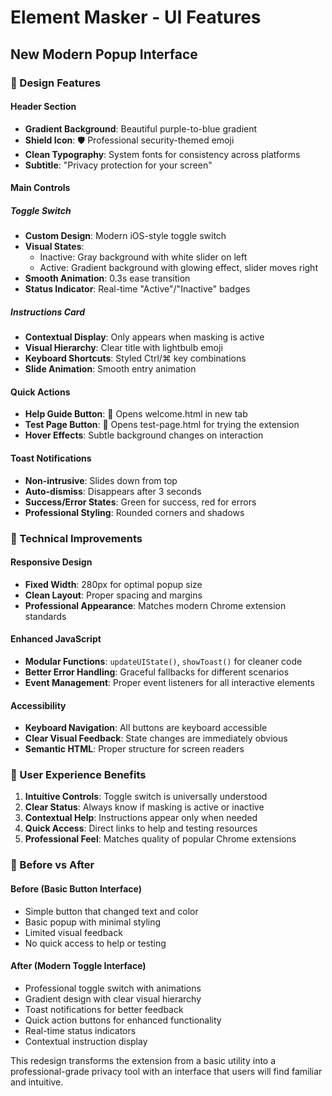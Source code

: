 # Element Masker - UI Features

## New Modern Popup Interface

### 🎨 Design Features

#### Header Section
- **Gradient Background**: Beautiful purple-to-blue gradient
- **Shield Icon**: 🛡️ Professional security-themed emoji
- **Clean Typography**: System fonts for consistency across platforms
- **Subtitle**: "Privacy protection for your screen"

#### Main Controls

##### Toggle Switch
- **Custom Design**: Modern iOS-style toggle switch
- **Visual States**: 
  - Inactive: Gray background with white slider on left
  - Active: Gradient background with glowing effect, slider moves right
- **Smooth Animation**: 0.3s ease transition
- **Status Indicator**: Real-time "Active"/"Inactive" badges

##### Instructions Card
- **Contextual Display**: Only appears when masking is active
- **Visual Hierarchy**: Clear title with lightbulb emoji
- **Keyboard Shortcuts**: Styled Ctrl/⌘ key combinations
- **Slide Animation**: Smooth entry animation

#### Quick Actions
- **Help Guide Button**: 📖 Opens welcome.html in new tab
- **Test Page Button**: 🧪 Opens test-page.html for trying the extension
- **Hover Effects**: Subtle background changes on interaction

#### Toast Notifications
- **Non-intrusive**: Slides down from top
- **Auto-dismiss**: Disappears after 3 seconds
- **Success/Error States**: Green for success, red for errors
- **Professional Styling**: Rounded corners and shadows

### 🔧 Technical Improvements

#### Responsive Design
- **Fixed Width**: 280px for optimal popup size
- **Clean Layout**: Proper spacing and margins
- **Professional Appearance**: Matches modern Chrome extension standards

#### Enhanced JavaScript
- **Modular Functions**: `updateUIState()`, `showToast()` for cleaner code
- **Better Error Handling**: Graceful fallbacks for different scenarios
- **Event Management**: Proper event listeners for all interactive elements

#### Accessibility
- **Keyboard Navigation**: All buttons are keyboard accessible
- **Clear Visual Feedback**: State changes are immediately obvious
- **Semantic HTML**: Proper structure for screen readers

### 🎯 User Experience Benefits

1. **Intuitive Controls**: Toggle switch is universally understood
2. **Clear Status**: Always know if masking is active or inactive
3. **Contextual Help**: Instructions appear only when needed
4. **Quick Access**: Direct links to help and testing resources
5. **Professional Feel**: Matches quality of popular Chrome extensions

### 🚀 Before vs After

#### Before (Basic Button Interface)
- Simple button that changed text and color
- Basic popup with minimal styling
- Limited visual feedback
- No quick access to help or testing

#### After (Modern Toggle Interface)
- Professional toggle switch with animations
- Gradient design with clear visual hierarchy
- Toast notifications for better feedback
- Quick action buttons for enhanced functionality
- Real-time status indicators
- Contextual instruction display

This redesign transforms the extension from a basic utility into a professional-grade privacy tool with an interface that users will find familiar and intuitive.

